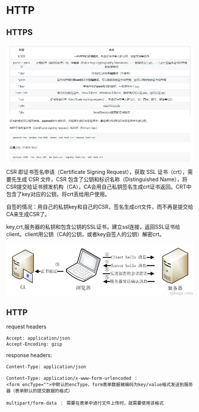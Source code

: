 # HTTP

## HTTPS

![img](common_sense.assets/v2-ef7388fece5dec717d580737482c3736_r.jpg)

CSR 即证书签名申请（Certificate Signing Request），获取 SSL 证书（crt），需要先生成 CSR 文件，CSR 包含了公钥和标识名称（Distinguished Name），将CSR提交给证书颁发机构（CA），CA会用自己私钥签名生成crt证书返回。CRT中包含了key对应的公钥，将crt丢给用户使用。

自签的情况：用自己的私钥key和自己的CSR，签名生成crt文件，而不再是提交给CA来生成CSR了。



key,crt,服务器的私钥和包含公钥的SSL证书，建立ssl连接，返回SSL证书给client。client用公钥（CA的公钥，或者key自签人的公钥）解密crt。

![img](common_sense.assets/9776e7b3c7bc9c484dbb7633e264e8b.png)



## HTTP

request headers

```
Accept: application/json
Accept-Encoding: gzip
```

response headers:

```
Content-Type: application/json
```

```
Content-Type: application/x-www-form-urlencoded ： 
<form encType="">中默认的encType，form表单数据被编码为key/value格式发送到服务器（表单默认的提交数据的格式）

multipart/form-data ： 需要在表单中进行文件上传时，就需要使用该格式
```

